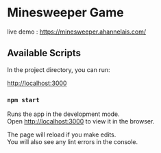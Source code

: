 # Minesweeper Game 
live demo :
https://minesweeper.ahannelais.com/
## Available Scripts

In the project directory, you can run:

[http://localhost:3000](http://localhost:3000)
### `npm start`

Runs the app in the development mode.<br />
Open [http://localhost:3000](http://localhost:3000) to view it in the browser.

The page will reload if you make edits.<br />
You will also see any lint errors in the console.

